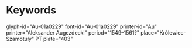 # Keywords
glyph-id="Au-01a0229"
font-id="Au-01a0229"
printer-id="Au"
printer="Aleksander Augezdecki"
period="1549–1561?"
place="Królewiec-Szamotuły"
PT plate="403"
